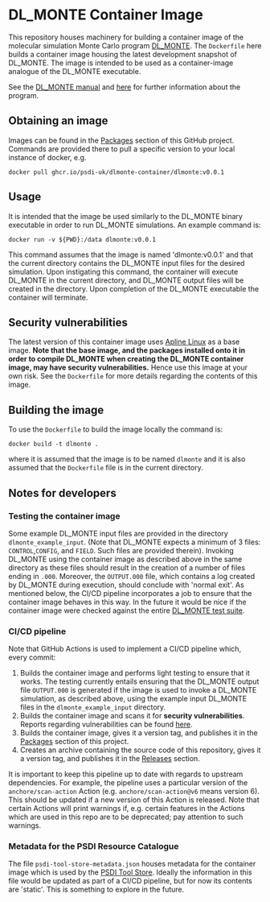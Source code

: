 # DL_MONTE Container Image

This repository houses machinery for building a container image of the
molecular simulation Monte Carlo program [DL_MONTE](https://gitlab.com/dl_monte).
The `Dockerfile` here builds a container image housing the latest
development snapshot of DL_MONTE. The image is intended to be used
as a container-image analogue of the DL_MONTE executable.

See the [DL_MONTE manual](https://dl_monte.gitlab.io/dl_monte_manual/)
and [here](https://gitlab.com/dl_monte/user-hub) for further information
about the program.

## Obtaining an image

Images can be found in  the [Packages](https://github.com/PSDI-UK/dlmonte-container/pkgs/container/dlmonte-container%2Fdlmonte)
section of this GitHub project.
Commands are provided there to pull a specific version to your local
instance of docker, e.g.
```
docker pull ghcr.io/psdi-uk/dlmonte-container/dlmonte:v0.0.1
```

## Usage

It is intended that the image be used similarly to the
DL_MONTE binary executable in order to run DL_MONTE simulations. An
example command is:
```
docker run -v ${PWD}:/data dlmonte:v0.0.1
```
This command assumes that the image is named 'dlmonte:v0.0.1' and that the
current directory contains the DL_MONTE input files for the desired
simulation. Upon instigating this command, the container will
execute DL_MONTE in the current directory, and DL_MONTE output files
will be created in the directory. Upon completion of the DL_MONTE
executable the container will terminate.

## Security vulnerabilities

The latest version of this container image uses [Apline Linux](https://hub.docker.com/_/alpine)
as a base image. **Note that the base image, and the packages
installed onto it in order to compile DL_MONTE when creating the DL_MONTE
container image, may have security vulnerabilities.** Hence use this image at your own risk.
See the `Dockerfile` for more details regarding the contents of this image.

## Building the image

To use the `Dockerfile` to build the image locally the command is:
```
docker build -t dlmonte .
```
where it is assumed that the image is to be named `dlmonte` and it
is also assumed that the `Dockerfile` file is in the current
directory.

## Notes for developers

### Testing the container image
Some example DL_MONTE input files are provided in the directory
`dlmonte_example_input`. (Note that DL_MONTE expects a minimum of
3 files: `CONTROL`,`CONFIG`, and `FIELD`. Such files are provided therein).
Invoking DL_MONTE using the container
image as described above in the same directory as these files
should result in the creation of a number of files ending in
`.000`. Moreover, the `OUTPUT.000` file, which contains a log
created by DL_MONTE during execution, should conclude with 'normal
exit'. As mentioned below, the CI/CD pipeline incorporates a job to ensure
that the container image behaves in this way. In the future it would be
nice if the container image were checked against the entire
[DL_MONTE test suite](https://gitlab.com/dl_monte/dl_monte_tests).

### CI/CD pipeline
Note that GitHub Actions is used to implement a CI/CD pipeline which, every
commit:
1. Builds the container image and performs light testing to ensure that it works.
   The testing currently entails ensuring that the DL_MONTE output file `OUTPUT.000`
   is generated if the image is used to invoke a DL_MONTE simulation,
   as described above, using the example input DL_MONTE files in the
   `dlmonte_example_input` directory. 
2. Builds the container image and scans it for **security vulnerabilities**.
   Reports regarding vulnerabilities can be found
   [here](https://github.com/PSDI-UK/dlmonte-container/security/code-scanning).
3. Builds the container image, gives it a version tag, and publishes it in
   the [Packages](https://github.com/PSDI-UK/dlmonte-container/pkgs/container/dlmonte-container%2Fdlmonte)
   section of this project.
4. Creates an archive containing the source code of this repository, gives
   it a version tag, and publishes it in the [Releases](https://github.com/PSDI-UK/dlmonte-container/releases)
   section.

It is important to keep this pipeline up to date with regards to upstream
dependencies. For example, the pipeline uses a particular version of the
`anchore/scan-action` Action (e.g. `anchore/scan-action@v6` means version 6).
This should be updated if a new version of this Action is released. Note that
certain Actions will print warnings if, e.g. certain features in the Actions
which are used in this repo are to be deprecated; pay attention to such
warnings.


### Metadata for the PSDI Resource Catalogue
The file `psdi-tool-store-metadata.json` houses metadata for the
container image which is used by the
[PSDI Tool Store](https://psdi-uk.github.io/psdi-tool-store/). Ideally the
information in this file would be updated as part of a CI/CD pipeline,
but for now its contents are 'static'. This is something to explore
in the future.